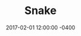 ---
layout: post
title: "Snake"
description: "The classic game."
preview: "I wrote this one in Java with AWT and Swing. Getting the movement of the snake right was the biggest challenge. I used an array to keep track of each section and move them in the correct direction."
project-link: "/files/Snake.zip"
date:   2017-02-01 12:00:00 -0400
categories: project 
image: snake.jpg
---